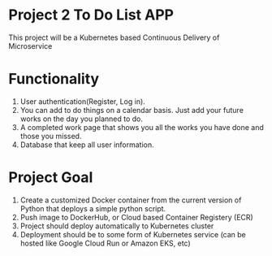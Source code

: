 # Project 2 To Do List APP
This project will be a Kubernetes based Continuous Delivery of Microservice

# Functionality
1. User authentication(Register, Log in).
2. You can add to do things on a calendar basis. Just add your future works on the day you planned to do.
3. A completed work page that shows you all the works you have done and those you missed.
4. Database that keep all user information.

# Project Goal
1. Create a customized Docker container from the current version of Python that deploys a simple python script.
2. Push image to DockerHub, or Cloud based Container Registery (ECR)
3. Project should deploy automatically to Kubernetes cluster
4. Deployment should be to some form of Kubernetes service (can be hosted like Google Cloud Run or Amazon EKS, etc)

